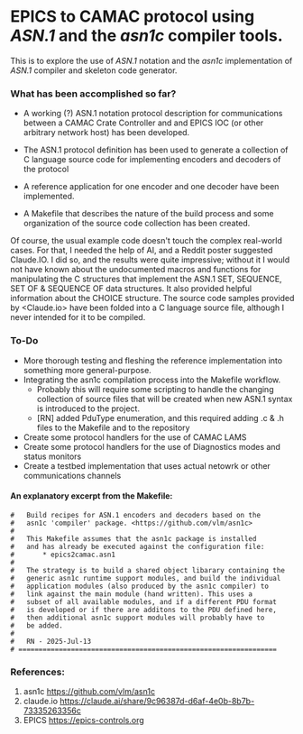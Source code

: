 # EPICS to CAMAC protocol using *ASN.1* and the *asn1c* compiler tools.
This is to explore the use of *ASN.1* notation and the *asn1c* implementation of *ASN.1* compiler and skeleton code generator.

### What has been accomplished so far?

* A working (?) ASN.1 notation protocol description for communications between a CAMAC Crate Controller 
and and EPICS IOC (or other arbitrary network host) has been developed.

* The ASN.1 protocol definition has been used to generate a collection of C language source code for implementing
 encoders and decoders of the protocol
 
* A reference application for one encoder and one decoder have been implemented.
	
* A Makefile that describes the nature of the build process and some organization 
of the source code collection has been created.

Of course, the usual example code doesn't touch the complex real-world cases. For that, I needed the help of 
AI, and a Reddit poster suggested Claude.IO. I did so, and the results were quite impressive; without it I would 
not have known about the undocumented macros and functions for manipulating the C structures that implement the
ASN.1 SET, SEQUENCE, SET OF & SEQUENCE OF data structures. It also provided helpful information about the 
CHOICE structure. The source code samples provided by <Claude.io> have been folded into a C language source file,
although I never intended for it to be compiled.

### To-Do

* More thorough testing and fleshing the reference implementation into something more general-purpose.
* Integrating the asn1c compilation process into the Makefile workflow.
    * Probably this will require some scripting to handle the changing collection of source files that will be created when new ASN.1 syntax is introduced to the project.
    * [RN] added PduType enumeration, and this required adding .c & .h files to the Makefile and to the repository
* Create some protocol handlers for the use of CAMAC LAMS
* Create some protocol handlers for the use of Diagnostics modes and status monitors
* Create a testbed implementation that uses actual netowrk or other communications channels

#### An explanatory excerpt from the Makefile:

```make
#	Build recipes for ASN.1 encoders and decoders based on the
#	asn1c 'compiler' package. <https://github.com/vlm/asn1c>
#
#	This Makefile assumes that the asn1c package is installed 
#  	and has already be executed against the configuration file:
#  		* epics2camac.asn1
#
#	The strategy is to build a shared object libarary containing the
#	generic asn1c runtime support modules, and build the individual
#	application modules (also produced by the asn1c compiler) to 
#	link against the main module (hand written). This uses a 
#	subset of all available modules, and if a different PDU format
#	is developed or if there are additons to the PDU defined here,
#	then additional asn1c support modules will probably have to 
#	be added.
#	
#	RN - 2025-Jul-13 
# ================================================================
```
### References:
1. asn1c <https://github.com/vlm/asn1c>
2. claude.io  <https://claude.ai/share/9c96387d-d6af-4e0b-8b7b-73335263356c>
3. EPICS <https://epics-controls.org>
